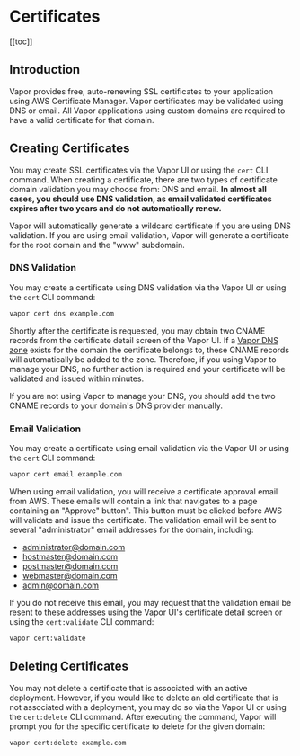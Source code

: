 # Certificates

[[toc]]

## Introduction

Vapor provides free, auto-renewing SSL certificates to your application using AWS Certificate Manager. Vapor certificates may be validated using DNS or email. All Vapor applications using custom domains are required to have a valid certificate for that domain.

## Creating Certificates

You may create SSL certificates via the Vapor UI or using the `cert` CLI command. When creating a certificate, there are two types of certificate domain validation you may choose from: DNS and email. **In almost all cases, you should use DNS validation, as email validated certificates expires after two years and do not automatically renew.**

Vapor will automatically generate a wildcard certificate if you are using DNS validation. If you are using email validation, Vapor will generate a certificate for the root domain and the "www" subdomain.

### DNS Validation

You may create a certificate using DNS validation via the Vapor UI or using the `cert` CLI command:

```bash
vapor cert dns example.com
```

Shortly after the certificate is requested, you may obtain two CNAME records from the certificate detail screen of the Vapor UI. If a [Vapor DNS zone](./dns.md) exists for the domain the certificate belongs to, these CNAME records will automatically be added to the zone. Therefore, if you using Vapor to manage your DNS, no further action is required and your certificate will be validated and issued within minutes.

If you are not using Vapor to manage your DNS, you should add the two CNAME records to your domain's DNS provider manually.

### Email Validation

You may create a certificate using email validation via the Vapor UI or using the `cert` CLI command:

```bash
vapor cert email example.com
```

When using email validation, you will receive a certificate approval email from AWS. These emails will contain a link that navigates to a page containing an "Approve" button". This button must be clicked before AWS will validate and issue the certificate. The validation email will be sent to several "administrator" email addresses for the domain, including:

- administrator@domain.com
- hostmaster@domain.com
- postmaster@domain.com
- webmaster@domain.com
- admin@domain.com

If you do not receive this email, you may request that the validation email be resent to these addresses using the Vapor UI's certificate detail screen or using the `cert:validate` CLI command:

```bash
vapor cert:validate
```

## Deleting Certificates

You may not delete a certificate that is associated with an active deployment. However, if you would like to delete an old certificate that is not associated with a deployment, you may do so via the Vapor UI or using the `cert:delete` CLI command. After executing the command, Vapor will prompt you for the specific certificate to delete for the given domain:

```bash
vapor cert:delete example.com
```
